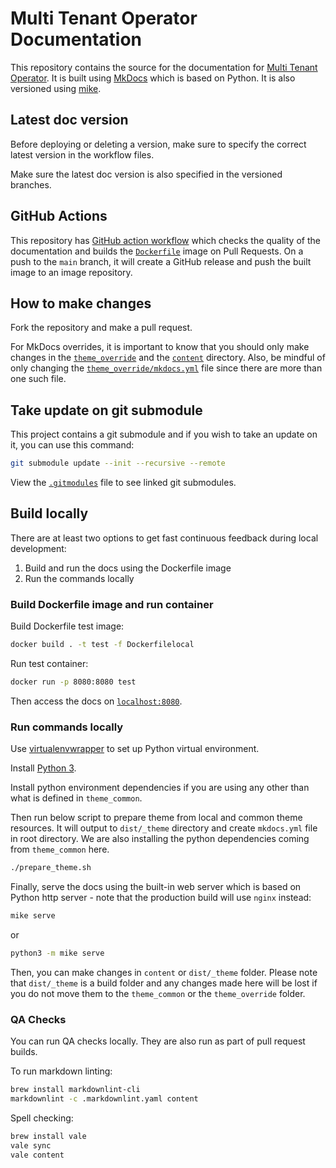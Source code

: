 # Multi Tenant Operator Documentation

This repository contains the source for the documentation for [Multi Tenant Operator](https://www.stakater.com/mto). It is built using [MkDocs](https://github.com/mkdocs/mkdocs) which is based on Python. It is also versioned using [mike](https://github.com/jimporter/mike).

## Latest doc version

Before deploying or deleting a version, make sure to specify the correct latest version in the workflow files.

Make sure the latest doc version is also specified in the versioned branches.

## GitHub Actions

This repository has [GitHub action workflow](./.github/workflows/) which checks the quality of the documentation and builds the [`Dockerfile`](./Dockerfile) image on Pull Requests. On a push to the `main` branch, it will create a GitHub release and push the built image to an image repository.

## How to make changes

Fork the repository and make a pull request.

For MkDocs overrides, it is important to know that you should only make changes in the [`theme_override`](./theme_override/) and the [`content`](./content/) directory. Also, be mindful of only changing the [`theme_override/mkdocs.yml`](./theme_override/mkdocs.yml) file since there are more than one such file.

## Take update on git submodule

This project contains a git submodule and if you wish to take an update on it, you can use this command:

```bash
git submodule update --init --recursive --remote
```

View the [`.gitmodules`](./.gitmodules) file to see linked git submodules.

## Build locally

There are at least two options to get fast continuous feedback during local development:

1. Build and run the docs using the Dockerfile image
1. Run the commands locally

### Build Dockerfile image and run container

Build Dockerfile test image:

```bash
docker build . -t test -f Dockerfilelocal
```

Run test container:

```bash
docker run -p 8080:8080 test
```

Then access the docs on [`localhost:8080`](localhost:8080).

### Run commands locally

Use [virtualenvwrapper](https://virtualenvwrapper.readthedocs.io/en/latest/install.html) to set up Python virtual environment.

Install [Python 3](https://www.python.org/downloads/).

Install python environment dependencies if you are using any other than what is defined in `theme_common`.

Then run below script to prepare theme from local and common theme resources. It will output to `dist/_theme` directory and create `mkdocs.yml` file in root directory. We are also installing the python dependencies coming from `theme_common` here.

```bash
./prepare_theme.sh
```

Finally, serve the docs using the built-in web server which is based on Python http server - note that the production build will use `nginx` instead:

```bash
mike serve
```

or

```bash
python3 -m mike serve
```

Then, you can make changes in `content` or `dist/_theme` folder. Please note that `dist/_theme` is a build folder and any changes made here will be lost if you do not move them to the `theme_common` or the `theme_override` folder.

### QA Checks

You can run QA checks locally. They are also run as part of pull request builds.

To run markdown linting:

```bash
brew install markdownlint-cli
markdownlint -c .markdownlint.yaml content
```

Spell checking:

```bash
brew install vale
vale sync
vale content
```
